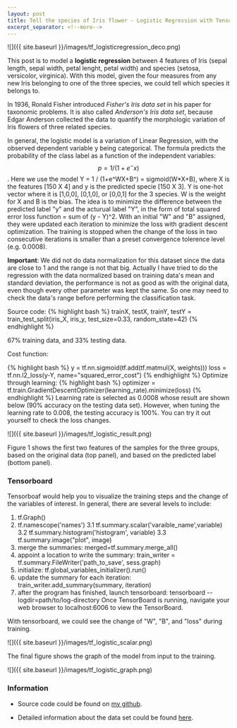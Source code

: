 ```yaml
---
layout: post
title: Tell the species of Iris flower - Logistic Regression with Tensorflow 
excerpt_separator: <!--more-->
---
```

<script src="https://cdn.mathjax.org/mathjax/latest/MathJax.js?config=TeX-AMS-MML_HTMLorMML" type="text/javascript"></script>

![]({{ site.baseurl }}/images/tf_logisticregression_deco.png)
<!--more-->

This post is to model a **logistic regression** between 4 features of Iris (sepal length, sepal width, petal lenght, petal width) and species (setosa, versicolor, virginica). With this model, given the four measures from any new Iris belonging to one of the three species, we could tell which species it belongs to.

In 1936, Ronald Fisher introduced *Fisher's Iris data set* in his paper for taxonomic problems. It is also called *Anderson's Iris data set*, because Edgar Anderson collected the data to quantify the morphologic variation of Iris flowers of three related species.

In general, the logistic model is a variation of Linear Regression, with the observed dependent variable y being categorical. The formula predicts the probability of the class label as a function of the independent variables: $$p = 1/(1+e^-x)$$. Here we use the model Y = 1 / (1+e^WX+B^) = sigmoid(W*X+B), where X is the features [150 X 4] and y is the predicted specie [150 X 3]. Y is one-hot vector where it is [1,0,0], [0,1,0], or [0,0,1] for the 3 species. W is the weight for X and B is the bias. The idea is to minimize the difference between the predicted label "y" and the acturual label "Y", in the form of total squared error loss function = sum of (y - Y)^2. With an initial "W" and "B" assigned, they were updated each iteration to minimize the loss with gradient descent optimization. The training is stopped when the change of the loss in two consecutive iterations is smaller than a preset convergence tolerence level (e.g. 0.0008).

**Important**: We did not do data normalization for this dataset since the data are close to 1 and the range is not that big. Actually I have tried to do the regression with the data normalized based on training data's mean and standard deviation, the performance is not as good as with the original data, even though every other parameter was kept the same. So one may need to check the data's range before performing the classification task.


Source code:
{% highlight bash %}
trainX, testX, trainY, testY = train_test_split(iris_X, iris_y, test_size=0.33, random_state=42)
{% endhighlight %}

67% training data, and 33% testing data.

Cost function:

{% highlight bash %}
y = tf.nn.sigmoid(tf.add(tf.matmul(X, weights)))
loss = tf.nn.l2_loss(y-Y, name="squared_error_cost")
{% endhighlight %}
Optimize through learning:
{% highlight bash %}
optimizer = tf.train.GradientDescentOptimizer(learning_rate).minimize(loss)
{% endhighlight %}
Learning rate is selected as 0.0008 whose result are shown below (90% accuracy on the testing data set). However, when tuning the learning rate to 0.008, the testing accuracy is 100%. You can try it out yourself to check the loss changes.


![]({{ site.baseurl }}/images/tf_logistic_result.png)

Figure 1 shows the first two features of the samples for the three groups, based on the original data (top panel), and based on the predicted label (bottom panel). 

### Tensorboard

Tensorboaf would help you to visualize the training steps and the change of the variables of interest. 
In general, there are several levels to include:
1.  tf.Graph()
2.  tf.namescope('names')
3.1  tf.summary.scalar('varaible_name',variable)
3.2  tf.summary.histogram('histogram', variable)
3.3  tf.summary.image("plot", image)
4.  merge the summaries: merged=tf.summary.merge_all()    
5.  appoint a location to write the summary: train_writer = tf.summary.FileWriter('path_to_save', sess.graph)
6.  initialize: tf.global_variables_initializer().run()
7.  update the summary for each iteration: train_writer.add_summary(summary, iteration)
8.  after the program has finished, launch tensorboard:
tensorboard --logdir=path/to/log-directory
Once TensorBoard is running, navigate your web browser to localhost:6006 to view the TensorBoard.

With tensorboard, we could see the change of "W", "B", and "loss" during training.

![]({{ site.baseurl }}/images/tf_logistic_scalar.png)

The final figure shows the graph of the model from input to the training. 

![]({{ site.baseurl }}/images/tf_logistic_graph.png)


### Information
* Source code could be found on [my github](https://github.com/pestoo0221/tensorflow_logisticregressio).

* Detailed information about the data set could be found [here](https://en.wikipedia.org/wiki/Iris_flower_data_set).